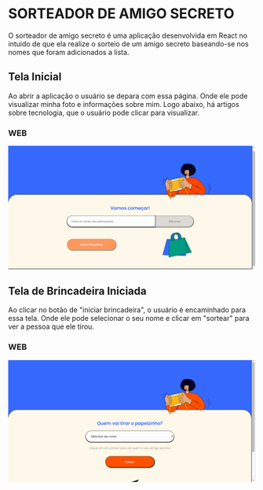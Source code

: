 # SORTEADOR DE AMIGO SECRETO

O sorteador de amigo secreto é uma aplicação desenvolvida em React no intuido de que ela 
realize o sorteio de um amigo secreto baseando-se nos nomes que foram adicionados a lista. 

## Tela Inicial

Ao abrir a aplicação o usuário se depara com essa página. Onde ele pode visualizar minha foto e informações sobre mim. Logo abaixo, há
artigos sobre tecnologia, que o usuário pode clicar para visualizar. 

### WEB 
![INICIO](./src/assets/GIF1.gif)

## Tela de Brincadeira Iniciada 

Ao clicar no botão de "iniciar brincadeira", o usuário é encaminhado para essa tela. Onde 
ele pode selecionar o seu nome e clicar em "sortear" para ver a pessoa que ele tirou.

### WEB 
![INICIO](./src/assets/GIF2.gif)

